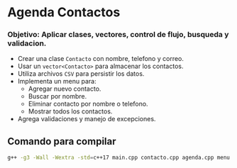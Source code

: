 # Agenda Contactos

### Objetivo: Aplicar clases, vectores, control de flujo, busqueda y validacion.

- Crear una clase `Contacto` con nombre, telefono y correo.
- Usar un `vector<Contacto>` para almacenar los contactos.
- Utiliza archivos `CSV` para persistir los datos.
- Implementa un menu para:
  - Agregar nuevo contacto.
  - Buscar por nombre.
  - Eliminar contacto por nombre o telefono.
  - Mostrar todos los contactos.
- Agrega validaciones y manejo de excepciones.

## Comando para compilar

```bash
g++ -g3 -Wall -Wextra -std=c++17 main.cpp contacto.cpp agenda.cpp menu.cpp utils.cpp  -o ../output/main
```
